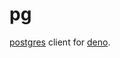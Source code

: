 # pg

[postgres][postgres] client for [deno][deno].

[postgres]: https://www.postgresql.org
[deno]: https://deno.land